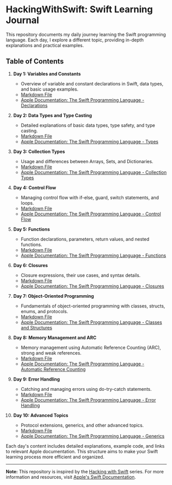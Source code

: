 # HackingWithSwift: Swift Learning Journal

This repository documents my daily journey learning the Swift programming language. Each day, I explore a different topic, providing in-depth explanations and practical examples.

## Table of Contents

1. **Day 1: Variables and Constants**
   - Overview of variable and constant declarations in Swift, data types, and basic usage examples.
   - [Markdown File](https://github.com/KasimDeliaci/HackingWithSwift/blob/main/Day1_Variables_Constants.md)
   - [Apple Documentation: The Swift Programming Language - Declarations](https://docs.swift.org/swift-book/ReferenceManual/Declarations.html)

2. **Day 2: Data Types and Type Casting**
   - Detailed explanations of basic data types, type safety, and type casting.
   - [Markdown File](https://github.com/KasimDeliaci/HackingWithSwift/blob/main/Day2_DataTypes_TypeCasting.md)
   - [Apple Documentation: The Swift Programming Language - Types](https://docs.swift.org/swift-book/LanguageGuide/TheBasics.html#ID322)

3. **Day 3: Collection Types**
   - Usage and differences between Arrays, Sets, and Dictionaries.
   - [Markdown File](https://github.com/KasimDeliaci/HackingWithSwift/blob/main/Day3_Collections.md)
   - [Apple Documentation: The Swift Programming Language - Collection Types](https://docs.swift.org/swift-book/LanguageGuide/CollectionTypes.html)

4. **Day 4: Control Flow**
   - Managing control flow with if-else, guard, switch statements, and loops.
   - [Markdown File](https://github.com/KasimDeliaci/HackingWithSwift/blob/main/Day4_ControlFlow.md)
   - [Apple Documentation: The Swift Programming Language - Control Flow](https://docs.swift.org/swift-book/LanguageGuide/ControlFlow.html)

5. **Day 5: Functions**
   - Function declarations, parameters, return values, and nested functions.
   - [Markdown File](https://github.com/KasimDeliaci/HackingWithSwift/blob/main/Day5_Functions.md)
   - [Apple Documentation: The Swift Programming Language - Functions](https://docs.swift.org/swift-book/LanguageGuide/Functions.html)

6. **Day 6: Closures**
   - Closure expressions, their use cases, and syntax details.
   - [Markdown File](https://github.com/KasimDeliaci/HackingWithSwift/blob/main/Day6_Closures.md)
   - [Apple Documentation: The Swift Programming Language - Closures](https://docs.swift.org/swift-book/LanguageGuide/Closures.html)

7. **Day 7: Object-Oriented Programming**
   - Fundamentals of object-oriented programming with classes, structs, enums, and protocols.
   - [Markdown File](https://github.com/KasimDeliaci/HackingWithSwift/blob/main/Day7_OOP.md)
   - [Apple Documentation: The Swift Programming Language - Classes and Structures](https://docs.swift.org/swift-book/LanguageGuide/ClassesAndStructures.html)

8. **Day 8: Memory Management and ARC**
   - Memory management using Automatic Reference Counting (ARC), strong and weak references.
   - [Markdown File](https://github.com/KasimDeliaci/HackingWithSwift/blob/main/Day8_MemoryManagement.md)
   - [Apple Documentation: The Swift Programming Language - Automatic Reference Counting](https://docs.swift.org/swift-book/LanguageGuide/AutomaticReferenceCounting.html)

9. **Day 9: Error Handling**
   - Catching and managing errors using do-try-catch statements.
   - [Markdown File](https://github.com/KasimDeliaci/HackingWithSwift/blob/main/Day9_ErrorHandling.md)
   - [Apple Documentation: The Swift Programming Language - Error Handling](https://docs.swift.org/swift-book/LanguageGuide/ErrorHandling.html)

10. **Day 10: Advanced Topics**
    - Protocol extensions, generics, and other advanced topics.
    - [Markdown File](https://github.com/KasimDeliaci/HackingWithSwift/blob/main/Day10_AdvancedTopics.md)
    - [Apple Documentation: The Swift Programming Language - Generics](https://docs.swift.org/swift-book/LanguageGuide/Generics.html)

Each day's content includes detailed explanations, example code, and links to relevant Apple documentation. This structure aims to make your Swift learning process more efficient and organized.

---

**Note:** This repository is inspired by the [Hacking with Swift](https://www.hackingwithswift.com/) series. For more information and resources, visit [Apple's Swift Documentation](https://developer.apple.com/documentation/swift).
